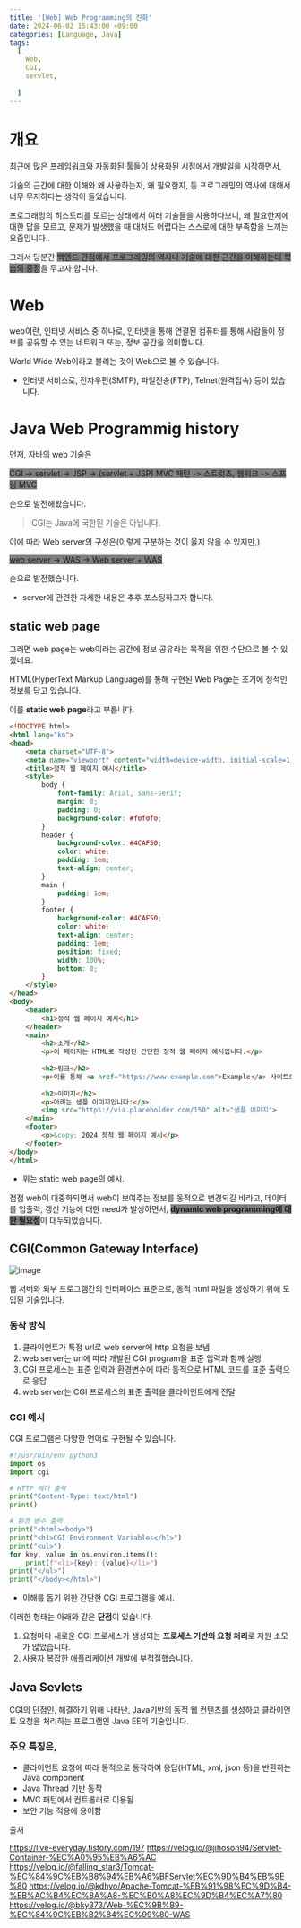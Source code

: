 ```yaml
---
title: '[Web] Web Programming의 진화'
date: 2024-06-02 15:43:00 +09:00
categories: [Language, Java]
tags:
  [
    Web,
    CGI,
    servlet,
    
  ]
---
```


# 개요

최근에 많은 프레임워크와 자동화된 툴들이 상용화된 시점에서 개발일을 시작하면서,

기술의 근간에 대한 이해와 왜 사용하는지, 왜 필요한지, 등 프로그래밍의 역사에 대해서 너무 무지하다는 생각이 들었습니다.

프로그래밍의 히스토리를 모르는 상태에서 여러 기술들을 사용하다보니, 왜 필요한지에 대한 답을 모르고,
문제가 발생했을 때 대처도 어렵다는 스스로에 대한 부족함을 느끼는 요즘입니다..

그래서 당분간 <span style='background-color:grey'>백엔드 관점에서 프로그래밍의 역사나 기술에 대한 근간을 이해하는데 학습의 중점</span>을 두고자 합니다.

# Web

web이란, 인터넷 서비스 중 하나로, 인터넷을 통해 연결된 컴퓨터를 통해 사람들이 정보를 공유할 수 있는 네트워크 또는, 정보 공간을 의미합니다.

World Wide Web이라고 불리는 것이 Web으로 볼 수 있습니다.

- 인터넷 서비스로, 전자우편(SMTP), 파일전송(FTP), Telnet(원격접속) 등이 있습니다.

# Java Web Programmig history

먼저, 자바의 web 기술은

<span style='background-color: grey'>CGI -> servlet -> JSP -> (servlet + JSP) MVC 패턴 -> 스트럿츠, 웹워크 -> 스프링 MVC</span> 

순으로 발전해왔습니다.

> CGI는 Java에 국한된 기술은 아닙니다.

이에 따라 Web server의 구성은(이렇게 구분하는 것이 옳지 않을 수 있지만,) 

<span style='background-color: grey'>web server -> WAS -> Web server + WAS</span>

순으로 발전했습니다.

- server에 관련한 자세한 내용은 추후 포스팅하고자 합니다.

## static web page


그러면 web page는 web이라는 공간에 정보 공유라는 목적을 위한 수단으로 볼 수 있겠네요.

HTML(HyperText Markup Language)를 통해 구현된 Web Page는 초기에 정적인 정보를 담고 있습니다.

이를 **static web page**라고 부릅니다.

```html
<!DOCTYPE html>
<html lang="ko">
<head>
    <meta charset="UTF-8">
    <meta name="viewport" content="width=device-width, initial-scale=1.0">
    <title>정적 웹 페이지 예시</title>
    <style>
        body {
            font-family: Arial, sans-serif;
            margin: 0;
            padding: 0;
            background-color: #f0f0f0;
        }
        header {
            background-color: #4CAF50;
            color: white;
            padding: 1em;
            text-align: center;
        }
        main {
            padding: 1em;
        }
        footer {
            background-color: #4CAF50;
            color: white;
            text-align: center;
            padding: 1em;
            position: fixed;
            width: 100%;
            bottom: 0;
        }
    </style>
</head>
<body>
    <header>
        <h1>정적 웹 페이지 예시</h1>
    </header>
    <main>
        <h2>소개</h2>
        <p>이 페이지는 HTML로 작성된 간단한 정적 웹 페이지 예시입니다.</p>
        
        <h2>링크</h2>
        <p>이를 통해 <a href="https://www.example.com">Example</a> 사이트로 이동할 수 있습니다.</p>
        
        <h2>이미지</h2>
        <p>아래는 샘플 이미지입니다:</p>
        <img src="https://via.placeholder.com/150" alt="샘플 이미지">
    </main>
    <footer>
        <p>&copy; 2024 정적 웹 페이지 예시</p>
    </footer>
</body>
</html>
```

- 위는 static web page의 예시.


점점 web이 대중화되면서 web이 보여주는 정보를 동적으로 변경되길 바라고, 데이터를 입출력, 갱신 기능에 대한 need가 발생하면서, <span style='background-color:grey;font-weight:bold'>dynamic web programming에 대한 필요성</span>이 대두되었습니다.


## CGI(Common Gateway Interface)

![image](https://github.com/valor-lee/valor-lee.github.io/assets/109330610/566f2d04-bbf7-41ce-90da-605aa3cef625)


웹 서버와 외부 프로그램간의 인터페이스 표준으로, 동적 html 파일을 생성하기 위해 도입된 기술입니다.


### 동작 방식

1. 클라이언트가 특정 url로 web server에 http 요청을 보냄
2. web server는 url에 따라 개발된 CGI program을 표준 입력과 함께 실행
3. CGI 프로세스는 표준 입력과 환경변수에 따라 동적으로 HTML 코드를 표준 출력으로 응답
4. web server는 CGI 프로세스의 표준 출력을 클라이언트에게 전달


### CGI 예시

CGI 프로그램은 다양한 언어로 구현될 수 있습니다.

```python
#!/usr/bin/env python3
import os
import cgi

# HTTP 헤더 출력
print("Content-Type: text/html")
print()

# 환경 변수 출력
print("<html><body>")
print("<h1>CGI Environment Variables</h1>")
print("<ul>")
for key, value in os.environ.items():
    print(f"<li>{key}: {value}</li>")
print("</ul>")
print("</body></html>")
```
- 이해를 돕기 위한 간단한 CGI 프로그램을 예시.

이러한 형태는 아래와 같은 **단점**이 있습니다.

1. 요청마다 새로운 CGI 프로세스가 생성되는 **프로세스 기반의 요청 처리**로 자원 소모가 많았습니다.
2. 사용자 복잡한 애플리케이션 개발에 부적절했습니다.

## Java Sevlets

CGI의 단점인, 해결하기 위해 나타난, Java기반의 동적 웹 컨텐츠를 생성하고 클라이언트 요청을 처리하는 프로그램인 Java EE의 기술입니다.

### 주요 특징은,

- 클라이언트 요청에 따라 동적으로 동작하여 응답(HTML, xml, json 등)을 반환하는 Java component
- Java Thread 기반 동작
- MVC 패턴에서 컨트롤러로 이용됨
- 보안 기능 적용에 용이함






출처

https://live-everyday.tistory.com/197
https://velog.io/@jihoson94/Servlet-Container-%EC%A0%95%EB%A6%AC
https://velog.io/@falling_star3/Tomcat-%EC%84%9C%EB%B8%94%EB%A6%BFServlet%EC%9D%B4%EB%9E%80
https://velog.io/@kdhyo/Apache-Tomcat-%EB%91%98%EC%9D%B4-%EB%AC%B4%EC%8A%A8-%EC%B0%A8%EC%9D%B4%EC%A7%80
https://velog.io/@bky373/Web-%EC%9B%B9-%EC%84%9C%EB%B2%84%EC%99%80-WAS